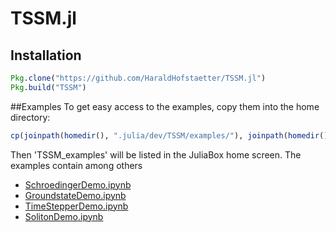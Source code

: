 # TSSM.jl
## Installation
```julia
Pkg.clone("https://github.com/HaraldHofstaetter/TSSM.jl")
Pkg.build("TSSM")
```
##Examples
To get easy access to the examples, copy them into the home directory:
```julia
cp(joinpath(homedir(), ".julia/dev/TSSM/examples/"), joinpath(homedir(), "TSSM_examples"))
```
Then 'TSSM_examples' will be listed in the JuliaBox home screen. The examples contain among others
+ [SchroedingerDemo.ipynb](https://github.com/HaraldHofstaetter/TSSM.jl/blob/master/examples/SchroedingerDemo.ipynb)
+ [GroundstateDemo.ipynb](https://github.com/HaraldHofstaetter/TSSM.jl/blob/master/examples/GroundstateDemo.ipynb)
+ [TimeStepperDemo.ipynb](https://github.com/HaraldHofstaetter/TSSM.jl/blob/master/examples/TimeStepperDemo.ipynb)
+ [SolitonDemo.ipynb](https://github.com/HaraldHofstaetter/TSSM.jl/blob/master/examples/SolitonDemo.ipynb)
